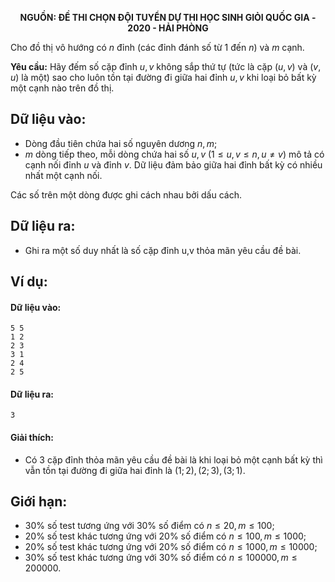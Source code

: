 **<center>NGUỒN: ĐỀ THI CHỌN ĐỘI TUYỂN DỰ THI HỌC SINH GIỎI QUỐC GIA - 2020 - HẢI PHÒNG</center>**

Cho đồ thị vô hướng có $n$ đỉnh (các đỉnh đánh số từ $1$ đến $n$) và $m$ cạnh.

**Yêu cầu:** Hãy đếm số cặp đỉnh $u,v$ không sắp thứ tự (tức là cặp $(u,v)$ và $(v,u)$ là một) sao cho luôn tồn tại đường đi giữa hai đỉnh $u,v$ khi loại bỏ bất kỳ một cạnh nào trên đồ thị.

## Dữ liệu vào:
- Dòng đầu tiên chứa hai số nguyên dương $n,m$;
- $m$ dòng tiếp theo, mỗi dòng chứa hai số $u,v\ (1≤u,v≤n,u≠v)$ mô tả có cạnh nối đỉnh $u$ và đỉnh $v$. Dữ liệu đảm bảo giữa hai đỉnh bất kỳ có nhiều nhất một cạnh nối.

Các số trên một dòng được ghi cách nhau bởi dấu cách.

## Dữ liệu ra:
- Ghi ra một số duy nhất là số cặp đỉnh u,v thỏa mãn yêu cầu đề bài.

## Ví dụ:
#### Dữ liệu vào:
```
5 5
1 2
2 3
3 1
2 4
2 5
```

#### Dữ liệu ra:
```
3
```

#### Giải thích:
- Có $3$ cặp đỉnh thỏa mãn yêu cầu đề bài là khi loại bỏ một cạnh bất kỳ thì vẫn tồn tại đường đi giữa hai đỉnh là $(1;2),(2;3),(3;1)$.

## Giới hạn:
- $30\%$ số test tương ứng với $30\%$ số điểm có $n≤20,m≤100$;
- $20\%$ số test khác tương ứng với $20\%$ số điểm có $n≤100,m≤1000$;
- $20\%$ số test khác tương ứng với $20\%$ số điểm có $n≤1000,m≤10000$;
- $30\%$ số test khác tương ứng với $30\%$ số điểm có $n≤100000,m≤200000$.